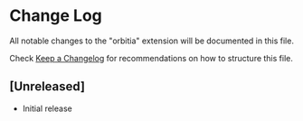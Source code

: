 # Change Log

All notable changes to the "orbitia" extension will be documented in this file.

Check [Keep a Changelog](http://keepachangelog.com/) for recommendations on how to structure this file.

## [Unreleased]

- Initial release